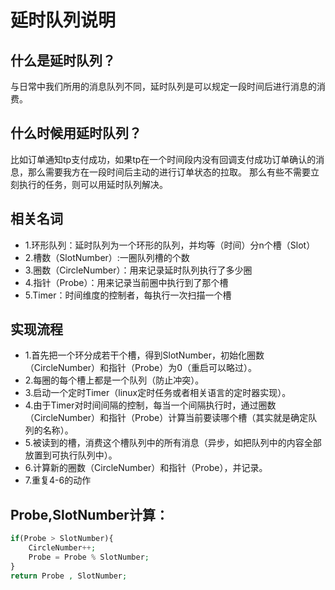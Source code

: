 # 延时队列说明 #

## 什么是延时队列？ ##
与日常中我们所用的消息队列不同，延时队列是可以规定一段时间后进行消息的消费。

## 什么时候用延时队列？ ##
比如订单通知tp支付成功，如果tp在一个时间段内没有回调支付成功订单确认的消息，那么需要我方在一段时间后主动的进行订单状态的拉取。
那么有些不需要立刻执行的任务，则可以用延时队列解决。

## 相关名词 ##
- 1.环形队列：延时队列为一个环形的队列，并均等（时间）分n个槽（Slot）
- 2.槽数（SlotNumber）:一圈队列槽的个数
- 3.圈数（CircleNumber）：用来记录延时队列执行了多少圈
- 4.指针（Probe）：用来记录当前圈中执行到了那个槽
- 5.Timer：时间维度的控制者，每执行一次扫描一个槽

## 实现流程 ##
- 1.首先把一个环分成若干个槽，得到SlotNumber，初始化圈数（CircleNumber）和指针（Probe）为0（重启可以略过）。
- 2.每圈的每个槽上都是一个队列（防止冲突）。
- 3.启动一个定时Timer（linux定时任务或者相关语言的定时器实现）。
- 4.由于Timer对时间间隔的控制，每当一个间隔执行时，通过圈数（CircleNumber）和指针（Probe）计算当前要读哪个槽（其实就是确定队列的名称）。
- 5.被读到的槽，消费这个槽队列中的所有消息（异步，如把队列中的内容全部放置到可执行队列中）。
- 6.计算新的圈数（CircleNumber）和指针（Probe），并记录。
- 7.重复4-6的动作

## Probe,SlotNumber计算： ##
```php
if(Probe > SlotNumber){
    CircleNumber++;
    Probe = Probe % SlotNumber;
}
return Probe , SlotNumber;
```
